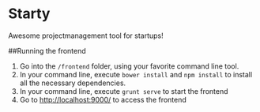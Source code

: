 # Starty
Awesome projectmanagement tool for startups!

##Running the frontend

1. Go into the ```/frontend``` folder, using your favorite command line tool.
2. In your command line, execute ```bower install``` and ```npm install``` to install all the necessary dependencies.
3. In your command line, execute ```grunt serve``` to start the frontend
4. Go to [http://localhost:9000/](http://localhost:9000/) to access the frontend